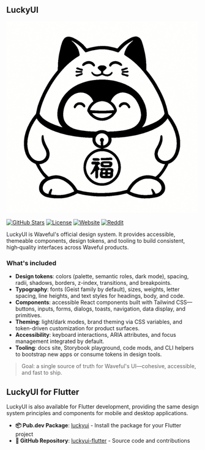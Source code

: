 ## LuckyUI

![LuckyUI Logo](./public/lucky_ui_logo.png)

[![GitHub Stars](https://img.shields.io/github/stars/waveful/lucky-ui?style=for-the-badge)](https://github.com/waveful/lucky-ui/stargazers)
[![License](https://img.shields.io/github/license/waveful/lucky-ui?style=for-the-badge)](./LICENSE)
[![Website](https://img.shields.io/badge/website-lucky--ui.com-4CAF50?style=for-the-badge)](https://lucky-ui.com)
[![Reddit](https://img.shields.io/badge/Reddit-r%2FLuckyUI-FF4500?style=for-the-badge&logo=reddit)](https://reddit.com/r/LuckyUI)

LuckyUI is Waveful's official design system. It provides accessible, themeable
components, design tokens, and tooling to build consistent, high‑quality
interfaces across Waveful products.

### What's included

- **Design tokens**: colors (palette, semantic roles, dark mode), spacing, radii,
  shadows, borders, z-index, transitions, and breakpoints.
- **Typography**: fonts (Geist family by default), sizes, weights, letter spacing,
  line heights, and text styles for headings, body, and code.
- **Components**: accessible React components built with Tailwind CSS—buttons,
  inputs, forms, dialogs, toasts, navigation, data display, and primitives.
- **Theming**: light/dark modes, brand theming via CSS variables, and token-driven
  customization for product surfaces.
- **Accessibility**: keyboard interactions, ARIA attributes, and focus management
  integrated by default.
- **Tooling**: docs site, Storybook playground, code mods, and CLI helpers to
  bootstrap new apps or consume tokens in design tools.

> Goal: a single source of truth for Waveful's UI—cohesive, accessible, and fast to ship.

## LuckyUI for Flutter

LuckyUI is also available for Flutter development, providing the same design system principles and components for mobile and desktop applications.

- **📦 Pub.dev Package**: [luckyui](https://pub.dev/packages/luckyui) - Install the package for your Flutter project
- **🐙 GitHub Repository**: [luckyui-flutter](https://github.com/Waveful/luckyui-flutter) - Source code and contributions